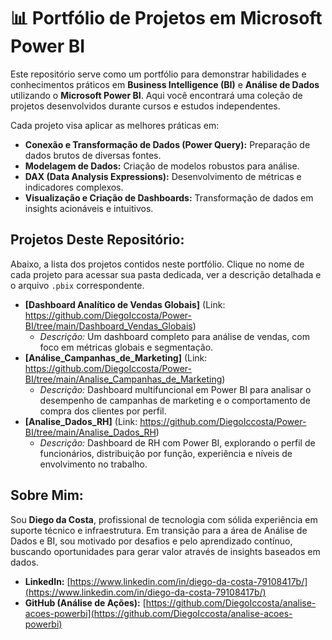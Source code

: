 # 📊 Portfólio de Projetos em Microsoft Power BI

Este repositório serve como um portfólio para demonstrar habilidades e conhecimentos práticos em **Business Intelligence (BI)** e **Análise de Dados** utilizando o **Microsoft Power BI**. Aqui você encontrará uma coleção de projetos desenvolvidos durante cursos e estudos independentes.

Cada projeto visa aplicar as melhores práticas em:
* **Conexão e Transformação de Dados (Power Query):** Preparação de dados brutos de diversas fontes.
* **Modelagem de Dados:** Criação de modelos robustos para análise.
* **DAX (Data Analysis Expressions):** Desenvolvimento de métricas e indicadores complexos.
* **Visualização e Criação de Dashboards:** Transformação de dados em insights acionáveis e intuitivos.

## Projetos Deste Repositório:

Abaixo, a lista dos projetos contidos neste portfólio. Clique no nome de cada projeto para acessar sua pasta dedicada, ver a descrição detalhada e o arquivo `.pbix` correspondente.

* **[Dashboard Analítico de Vendas Globais]** (Link: https://github.com/DiegoIccosta/Power-BI/tree/main/Dashboard_Vendas_Globais)
    * *Descrição:* Um dashboard completo para análise de vendas, com foco em métricas globais e segmentação.
* **[Análise_Campanhas_de_Marketing]** (Link: https://github.com/DiegoIccosta/Power-BI/tree/main/Analise_Campanhas_de_Marketing)
    * *Descrição:* Dashboard multifuncional em Power BI para analisar o desempenho de campanhas de marketing e o comportamento de compra dos clientes por perfil.
* **[Analise_Dados_RH]** (Link: https://github.com/DiegoIccosta/Power-BI/tree/main/Analise_Dados_RH)
    * *Descrição:* Dashboard de RH com Power BI, explorando o perfil de funcionários, distribuição por função, experiência e níveis de envolvimento no trabalho.




## Sobre Mim:

Sou **Diego da Costa**, profissional de tecnologia com sólida experiência em suporte técnico e infraestrutura. Em transição para a área de Análise de Dados e BI, sou motivado por desafios e pelo aprendizado contínuo, buscando oportunidades para gerar valor através de insights baseados em dados.

* **LinkedIn:** [https://www.linkedin.com/in/diego-da-costa-79108417b/](https://www.linkedin.com/in/diego-da-costa-79108417b/)
* **GitHub (Análise de Ações):** [https://github.com/DiegoIccosta/analise-acoes-powerbi](https://github.com/DiegoIccosta/analise-acoes-powerbi)
